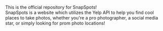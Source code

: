 This is the official repository for SnapSpots!  
SnapSpots is a website which utilizes the Yelp API to help you find cool places to take photos, whether you're a pro photographer, a social media star, or simply looking for prom photo locations!

<!--To run this application in Cloud 9, you'll need to run through a series of commands:-->

<!--Set up your environment the first time through:-->
<!--gem install bundler-->
<!--bundle install-->

<!--Every time you want to host your webapp, use this:-->
<!--shotgun -p $PORT -o $IP-->
